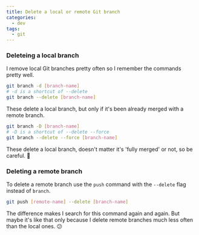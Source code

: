 ```yaml
---
title: Delete a local or remote Git branch
categories:
  - dev
tags:
  - git
---
```


### Deleteing a local branch

I remove local Git branches pretty often so I remember the commands pretty well.

```bash
git branch -d [branch-name]
# -d is a shortcut of --delete
git branch --delete [branch-name]
```

These delete a local branch, but only if it's been already merged with a remote branch.

```bash
git branch -D [branch-name]
# -D is a shortcut of --delete --force
git branch --delete --force [branch-name]
```

These delete a local branch, doesn't matter it's 'fully merged' or not, so be careful. :cactus:

### Deleting a remote branch

To delete a remote branch use the `push` command with the `--delete` flag instead of `branch`.

```bash
git push [remote-name] --delete [branch-name]
```

The difference makes I search for this command again and again. But maybe it's like that only because I delete remote branches much less often than the local ones. :confused:
